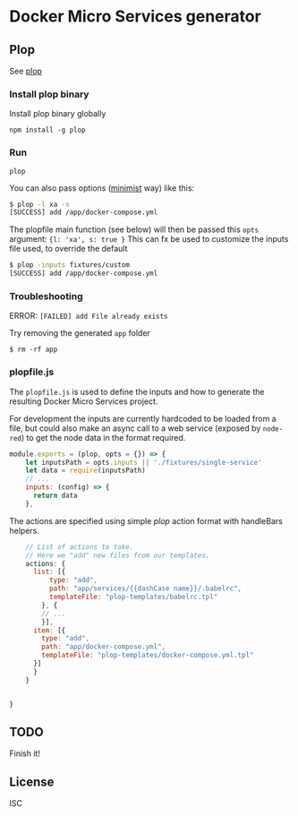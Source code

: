 # Docker Micro Services generator

## Plop

See [plop](http://www.nicoespeon.com/en/2015/11/plop-micro-generator-boilerplate-yeoman-alternative/)

### Install plop binary

Install plop binary globally

`npm install -g plop`

### Run

`plop`

You can also pass options ([minimist](https://www.npmjs.com/package/minimist) way) like this:

```bash
$ plop -l xa -s
[SUCCESS] add /app/docker-compose.yml
```

The plopfile main function (see below) will then be passed this `opts` argument: `{l: 'xa', s: true }`
This can fx be used to customize the inputs file used, to override the default

```bash
$ plop -inputs fixtures/custom
[SUCCESS] add /app/docker-compose.yml
```


### Troubleshooting

ERROR: `[FAILED] add File already exists`

Try removing the generated `app` folder

`$ rm -rf app`

### plopfile.js

The `plopfile.js` is used to define the inputs and how to generate the resulting Docker Micro Services project.

For development the inputs are currently hardcoded to be loaded from a file, but could also make an async call to a web service (exposed by `node-red`) to get the node data in the format required.

```js
module.exports = (plop, opts = {}) => {
    let inputsPath = opts.inputs || './fixtures/single-service'
    let data = require(inputsPath)
    // ...
    inputs: (config) => {
      return data
    },
```

The actions are specified using simple *plop* action format with handleBars helpers.

```js
    // List of actions to take.
    // Here we "add" new files from our templates.
    actions: {
      list: [{
          type: "add",
          path: "app/services/{{dashCase name}}/.babelrc",
          templateFile: "plop-templates/babelrc.tpl"
        }, {
        // ...
        }],
      item: [{
        type: "add",
        path: "app/docker-compose.yml",
        templateFile: "plop-templates/docker-compose.yml.tpl"
      }]
      }
    }


}
```

## TODO

Finish it!

## License

ISC